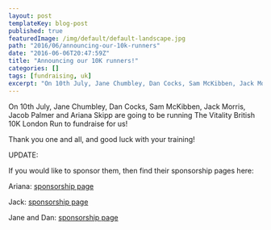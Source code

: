 ```yaml
---
layout: post
templateKey: blog-post
published: true
featuredImage: /img/default/default-landscape.jpg
path: "2016/06/announcing-our-10k-runners"
date: "2016-06-06T20:47:59Z"
title: "Announcing our 10K runners!"
categories: []
tags: [fundraising, uk]
excerpt: "On 10th July, Jane Chumbley, Dan Cocks, Sam McKibben, Jack Morris, Jacob Palmer and Ariana Skipp ar..."
---
```


On 10th July, Jane Chumbley, Dan Cocks, Sam McKibben, Jack Morris, Jacob Palmer and Ariana Skipp are going to be running The Vitality British 10K London Run to fundraise for us!

Thank you one and all, and good luck with your training!

UPDATE:

If you would like to sponsor them, then find their sponsorship pages here:

Ariana: [sponsorship page](https://mydonate.bt.com/fundraisers/arianaskipp1)

Jack: [sponsorship page](https://mydonate.bt.com/fundraisers/jackmorris2)

Jane and Dan: [sponsorship page](https://mydonate.bt.com/fundraisers/danielcocks1)
